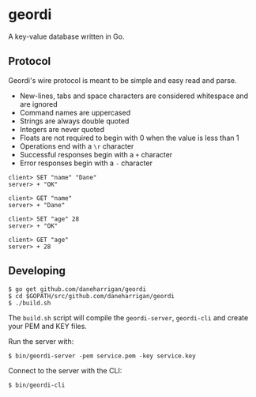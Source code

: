 # geordi

A key-value database written in Go.

## Protocol

Geordi's wire protocol is meant to be simple and easy read and parse.

* New-lines, tabs and space characters are considered whitespace and are ignored
* Command names are uppercased
* Strings are always double quoted
* Integers are never quoted
* Floats are not required to begin with 0 when the value is less than 1
* Operations end with a `\r` character
* Successful responses begin with a `+` character
* Error responses begin with a `-` character

```
client> SET "name" "Dane"
server> + "OK"

client> GET "name"
server> + "Dane"

client> SET "age" 28
server> + "OK"

client> GET "age"
server> + 28
```

## Developing

```console
$ go get github.com/daneharrigan/geordi
$ cd $GOPATH/src/github.com/daneharrigan/geordi
$ ./build.sh
```

The `build.sh` script will compile the `geordi-server`, `geordi-cli` and create
your PEM and KEY files.

Run the server with:

```console
$ bin/geordi-server -pem service.pem -key service.key
```

Connect to the server with the CLI:

```console
$ bin/geordi-cli
```
